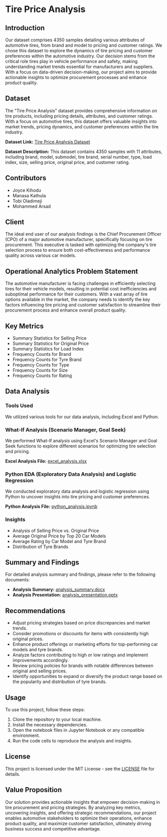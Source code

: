 # Tire Price Analysis

## Introduction

Our dataset comprises 4350 samples detailing various attributes of automotive tires, from brand and model to pricing and customer ratings. We chose this dataset to explore the dynamics of tire pricing and customer preferences within the automotive industry. Our decision stems from the critical role tires play in vehicle performance and safety, making understanding market trends essential for manufacturers and suppliers. With a focus on data-driven decision-making, our project aims to provide actionable insights to optimize procurement processes and enhance product quality.

## Dataset

The "Tire Price Analysis" dataset provides comprehensive information on tire products, including pricing details, attributes, and customer ratings. With a focus on automotive tires, this dataset offers valuable insights into market trends, pricing dynamics, and customer preferences within the tire industry.

**Dataset Link:** [Tire Price Analysis Dataset](https://www.kaggle.com/datasets/devsubhash/car-tyres-dataset/data)

**Dataset Description:** This dataset contains 4350 samples with 11 attributes, including brand, model, submodel, tire brand, serial number, type, load index, size, selling price, original price, and customer rating.

## Contributors

- Joyce Kihodu
- Manasa Kathula
- Tobi Oladimeji
- Mohammed Arsad

## Client

The ideal end user of our analysis findings is the Chief Procurement Officer (CPO) of a major automotive manufacturer, specifically focusing on tire procurement. This executive is tasked with optimizing the company's tire selection process to ensure both cost-effectiveness and performance quality across various car models.

## Operational Analytics Problem Statement

The automotive manufacturer is facing challenges in efficiently selecting tires for their vehicle models, resulting in potential cost inefficiencies and suboptimal performance for their customers. With a vast array of tire options available in the market, the company needs to identify the key factors influencing tire pricing and customer satisfaction to streamline their procurement process and enhance overall product quality.

## Key Metrics

- Summary Statistics for Selling Price
- Summary Statistics for Original Price
- Summary Statistics for Load Index
- Frequency Counts for Brand
- Frequency Counts for Tyre Brand
- Frequency Counts for Type
- Frequency Counts for Size
- Frequency Counts for Rating

## Data Analysis

### Tools Used
We utilized various tools for our data analysis, including Excel and Python.

### What-If Analysis (Scenario Manager, Goal Seek)
We performed What-If analysis using Excel's Scenario Manager and Goal Seek functions to explore different scenarios for optimizing tire selection and pricing.

**Excel Analysis File:** [excel_analysis.xlsx](excel_analysis.xlsx)

### Python EDA (Exploratory Data Analysis) and Logistic Regression
We conducted exploratory data analysis and logistic regression using Python to uncover insights into tire pricing and customer preferences.

**Python Analysis File:** [python_analysis.ipynb](python_analysis.ipynb)

### Insights
- Analysis of Selling Price vs. Original Price
- Average Original Price by Top 20 Car Models
- Average Rating by Car Model and Tyre Brand
- Distribution of Tyre Brands

## Summary and Findings

For detailed analysis summary and findings, please refer to the following documents:

- **Analysis Summary:** [analysis_summary.docx](analysis_summary.docx)
- **Analysis Presentation:** [analysis_presentation.pptx](analysis_presentation.pptx)

## Recommendations
- Adjust pricing strategies based on price discrepancies and market trends.
- Consider promotions or discounts for items with consistently high original prices.
- Enhance product offerings or marketing efforts for top-performing car models and tyre brands.
- Analyze factors contributing to high or low ratings and implement improvements accordingly.
- Review pricing policies for brands with notable differences between original and selling prices.
- Identify opportunities to expand or diversify the product range based on the popularity and distribution of tyre brands.

## Usage

To use this project, follow these steps:

1. Clone the repository to your local machine.
2. Install the necessary dependencies.
3. Open the notebook files in Jupyter Notebook or any compatible environment.
4. Run the code cells to reproduce the analysis and insights.

## License

This project is licensed under the MIT License - see the [LICENSE](LICENSE) file for details.

## Value Proposition

Our solution provides actionable insights that empower decision-making in tire procurement and pricing strategies. By analyzing key metrics, uncovering insights, and offering strategic recommendations, our project enables automotive stakeholders to optimize their operations, enhance product quality, and maximize customer satisfaction, ultimately driving business success and competitive advantage.
